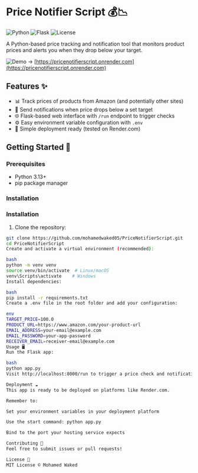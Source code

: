 # Price Notifier Script 💰📉

![Python](https://img.shields.io/badge/python-3.13+-blue?logo=python)
![Flask](https://img.shields.io/badge/flask-2.0+-lightgrey?logo=flask)
![License](https://img.shields.io/badge/license-MIT-green)

A Python-based price tracking and notification tool that monitors product prices and alerts you when they drop below your target.

![Demo](https://img.shields.io/badge/demo-live-success) → [https://pricenotifierscript.onrender.com](https://pricenotifierscript.onrender.com)

## Features ✨

- 📊 Track prices of products from Amazon (and potentially other sites)
- 🔔 Send notifications when price drops below a set target
- 🌐 Flask-based web interface with `/run` endpoint to trigger checks
- ⚙️ Easy environment variable configuration with `.env`
- 🚀 Simple deployment ready (tested on Render.com)

## Getting Started 🚀

### Prerequisites

- Python 3.13+
- pip package manager

### Installation

### Installation

1. Clone the repository:
```bash
git clone https://github.com/mohamedwaked05/PriceNotifierScript.git
cd PriceNotifierScript
Create and activate a virtual environment (recommended):

bash
python -m venv venv
source venv/bin/activate  # Linux/macOS
venv\Scripts\activate    # Windows
Install dependencies:

bash
pip install -r requirements.txt
Create a .env file in the root folder and add your configuration:

env
TARGET_PRICE=100.0
PRODUCT_URL=https://www.amazon.com/your-product-url
EMAIL_ADDRESS=your-email@example.com
EMAIL_PASSWORD=your-app-password
RECEIVER_EMAIL=receiver-email@example.com
Usage 🖥️
Run the Flask app:

bash
python app.py
Visit http://localhost:8000/run to trigger a price check and notification.

Deployment ☁️
This app is ready to be deployed on platforms like Render.com.

Remember to:

Set your environment variables in your deployment platform

Use the start command: python app.py

Bind to the port your hosting service expects

Contributing 🤝
Feel free to submit issues or pull requests!

License 📄
MIT License © Mohamed Waked
